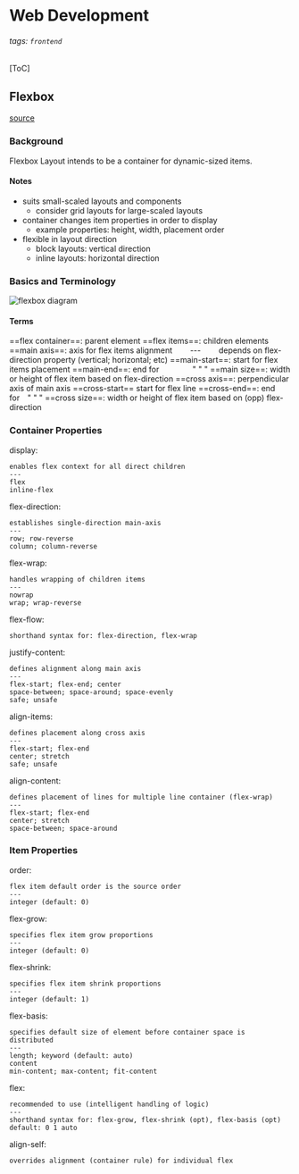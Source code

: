 # Web Development

###### tags: `frontend`

[ToC]

## Flexbox
[source](https://css-tricks.com/snippets/css/a-guide-to-flexbox/)
### Background
Flexbox Layout intends to be a container for dynamic-sized items. 

#### Notes
- suits small-scaled layouts and components
  - consider grid layouts for large-scaled layouts
- container changes item properties in order to display
  - example properties: height, width, placement order
- flexible in layout direction
  - block layouts: vertical direction
  - inline layouts: horizontal direction

### Basics and Terminology
![flexbox diagram](https://i.imgur.com/BrIFMWO.png)

#### Terms

==flex container==: parent element
==flex items==: children elements
==main axis==: axis for flex items alignment
  ---   depends on flex-direction property (vertical; horizontal; etc)
==main-start==: start for flex items placement
==main-end==: end for     \" \" \"
==main size==: width or height of flex item based on flex-direction
==cross axis==: perpendicular axis of main axis
==cross-start== start for flex line
==cross-end==: end for \" \" \"
==cross size==: width or height of flex item based on (opp) flex-direction

### Container Properties
display:
```
enables flex context for all direct children
---
flex
inline-flex
```

flex-direction:
```
establishes single-direction main-axis
---
row; row-reverse
column; column-reverse
```

flex-wrap:
```
handles wrapping of children items
---
nowrap
wrap; wrap-reverse
```

flex-flow:
```
shorthand syntax for: flex-direction, flex-wrap
```

justify-content:
```
defines alignment along main axis
---
flex-start; flex-end; center
space-between; space-around; space-evenly
safe; unsafe
```

align-items:
```
defines placement along cross axis
---
flex-start; flex-end
center; stretch
safe; unsafe
```

align-content:
```
defines placement of lines for multiple line container (flex-wrap) 
---
flex-start; flex-end
center; stretch
space-between; space-around
```

### Item Properties
order:
```
flex item default order is the source order
---
integer (default: 0)
```

flex-grow:
```
specifies flex item grow proportions
---
integer (default: 0)
```

flex-shrink:
```
specifies flex item shrink proportions
---
integer (default: 1)
```

flex-basis:
```
specifies default size of element before container space is distributed
---
length; keyword (default: auto)
content
min-content; max-content; fit-content
```

flex:
```
recommended to use (intelligent handling of logic)
---
shorthand syntax for: flex-grow, flex-shrink (opt), flex-basis (opt)
default: 0 1 auto
```

align-self:
```
overrides alignment (container rule) for individual flex
```
